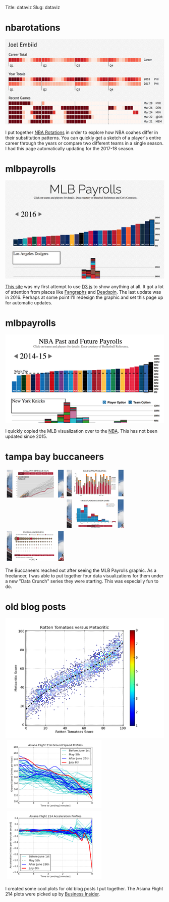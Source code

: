 Title: dataviz
Slug: dataviz

# nbarotations

<center><a href="http://nbarotations.info/"><img src=../images/embiid.png></a></center>

I put together [NBA Rotations](http://nbarotations.info/) in order to explore how NBA coahes differ in their substitution patterns. You can quickly get a sketch of a player's entire career through the years or compare two different teams in a single season. I had this page automatically updating for the 2017-18 season.

# mlbpayrolls

<center><a href="http://mlbpayrolls.info/"><img src=../images/mlbpayrolls.png></a></center>

[This site](http://mlbpayrolls.info/) was my first attempt to use [D3.js](https://d3js.org/) to show anything at all. It got a lot of attention from places like [Fangraphs](https://www.fangraphs.com/blogs/link-visualizing-the-changes-in-mlb-payrolls/) and [Deadspin](https://deadspin.com/this-interactive-graphic-on-mlb-payrolls-is-amazing-1184880875). The last update was in 2016. Perhaps at some point I'll redesign the graphic and set this page up for automatic updates.

# mlbpayrolls

<center><a href="../nbapayrolls"><img src=../images/nbapayrolls.png></a></center>

I quickly copied the MLB visualization over to the <a href="../nbapayrolls/">NBA</a>. This has not been updated since 2015.

# tampa bay buccaneers

<center>
<style>.imgrow {display: block;float: left;margin: 5px;}</style>
<div style="display: inline-block;">
<a href="../viz/bucs1/"><img src=../images/bucsdatacrunch_1.png width="180" class="imgrow"></a>
<a href="../viz/bucs2/"><img src=../images/bucsdatacrunch_3.png width="180" class="imgrow"></a>
<a href="../viz/bucs3/"><img src=../images/bucsdatacrunch_2.png width="180" class="imgrow"></a>
<a href="../viz/bucs4/"><img src=../images/bucsdatacrunch_4.png width="180" class="imgrow"></a>
</div>
</center>

The Buccaneers reached out after seeing the MLB Payrolls graphic. As a freelancer, I was able to put together four data visualizations for them under a new "Data Crunch" series they were starting. This was especially fun to do.

# old blog posts

<center><a href="../images/movieratings_scatter.png"><img src=../images/movieratings_scatter.png></a></center>

<center>
<div style="display: inline-block;">
<a href="../images/sfoflight_speed.png"><img src=../images/sfoflight_speed.png width="300" class="imgrow"></a>
<a href="../images/sfoflight_acceleration.png"><img src=../images/sfoflight_acceleration.png width="300" class="imgrow"></a>
</div>
</center>

I created some cool plots for old blog posts I put together. The Asiana Flight 214 plots were picked up by [Business Insider](http://www.businessinsider.com/asiana-flight-214-speed-chart-2013-7).
